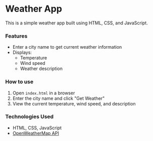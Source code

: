 # Weather App

This is a simple weather app built using HTML, CSS, and JavaScript.  

### Features
- Enter a city name to get current weather information
- Displays:
  - Temperature
  - Wind speed
  - Weather description

### How to use
1. Open `index.html` in a browser
2. Enter the city name and click "Get Weather"
3. View the current temperature, wind speed, and description

### Technologies Used
- HTML, CSS, JavaScript
- [OpenWeatherMap API](https://openweathermap.org/api)
